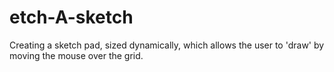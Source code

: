 # etch-A-sketch

Creating a sketch pad, sized dynamically, which allows the user to 'draw' by moving the mouse over the grid. 